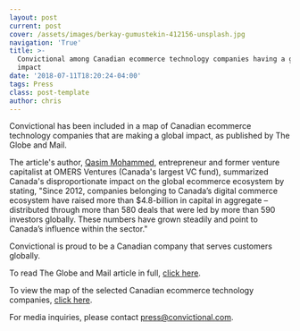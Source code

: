 ```yaml
---
layout: post
current: post
cover: /assets/images/berkay-gumustekin-412156-unsplash.jpg
navigation: 'True'
title: >-
  Convictional among Canadian ecommerce technology companies having a global
  impact
date: '2018-07-11T18:20:24-04:00'
tags: Press
class: post-template
author: chris
---
```

Convictional has been included in a map of Canadian ecommerce technology companies that are making a global impact, as published by The Globe and Mail.

The article's author, [Qasim Mohammed](https://qasimmohammad.com/), entrepreneur and former venture capitalist at OMERS Ventures (Canada's largest VC fund), summarized Canada's disproportionate impact on the global ecommerce ecosystem by stating, "Since 2012, companies belonging to Canada’s digital commerce ecosystem have raised more than $4.8-billion in capital in aggregate – distributed through more than 580 deals that were led by more than 590 investors globally. These numbers have grown steadily and point to Canada’s influence within the sector."

Convictional is proud to be a Canadian company that serves customers globally.  

To read The Globe and Mail article in full, [click here](https://www.theglobeandmail.com/business/commentary/article-canadas-e-commerce-ecosystem-continues-its-rise/).

To view the map of the selected Canadian ecommerce technology companies, [click here](https://qasimmohammad.com/canadian-digital-commerce-tech-ecosystem/).

For media inquiries, please contact [press@convictional.com](mailto:press@convictional.com).
